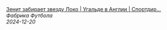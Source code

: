<!--2024-12-20 10:22:08-->
<div class="yb">
  <a class="nodecor" href="/index.html?sport/zenit_zabiraet_zvezdu_loko_ugalde_v_anglii_sportdir_spartaka">
    <img class="preview" data-videoid="BoVhI2PTGLY" src="https://i3.ytimg.com/vi/BoVhI2PTGLY/hqdefault.jpg" align="middle" alt="">
  </a>
  <div class="inlbl text">
    <a class="nodecor" href="/index.html?sport/zenit_zabiraet_zvezdu_loko_ugalde_v_anglii_sportdir_spartaka">Зенит забирает звезду Локо | Угальде в Англии | Спортдир...</a><br>
    <i class="smaller2">Фабрика Футбола</i><br>
    <i class="smaller3">2024-12-20</i>
  </div>
</div>
